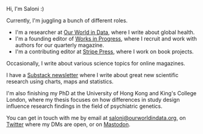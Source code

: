 Hi, I'm Saloni :)

Currently, I'm juggling a bunch of different roles.

- I'm a researcher at [Our World in Data](https://ourworldindata.org), where I write about global health. 
- I'm a founding editor of [Works in Progress](https://worksinprogress.co), where I recruit and work with authors for our quarterly magazine. 
- I'm a contributing editor at [Stripe Press](https://press.stripe.com), where I work on book projects. 

Occasionally, I write about various science topics for online magazines.

I have a [Substack newsletter](https://salonium.substack.com) where I write about great new scientific research using charts, maps and statistics.

I'm also finishing my PhD at the University of Hong Kong and King's College London, where my thesis focuses on how differences in study design influence research findings in the field of psychiatric genetics.

You can get in touch with me by email at saloni@ourworldindata.org, on [Twitter](https://twitter.com/salonium) where my DMs are open, or on <a rel="me" href="https://fediscience.org/@salonium">Mastodon</a>.
